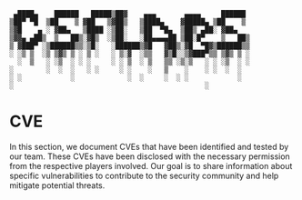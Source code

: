 ```text
 ▄████▄    ██████   █████▒██▓    ▄▄▄       ▄▄▄▄     ██████ 
▒██▀ ▀█  ▒██    ▒ ▓██   ▒▓██▒   ▒████▄    ▓█████▄ ▒██    ▒ 
▒▓█    ▄ ░ ▓██▄   ▒████ ░▒██░   ▒██  ▀█▄  ▒██▒ ▄██░ ▓██▄   
▒▓▓▄ ▄██▒  ▒   ██▒░▓█▒  ░▒██░   ░██▄▄▄▄██ ▒██░█▀    ▒   ██▒
▒ ▓███▀ ░▒██████▒▒░▒█░   ░██████▒▓█   ▓██▒░▓█  ▀█▓▒██████▒▒
░ ░▒ ▒  ░▒ ▒▓▒ ▒ ░ ▒ ░   ░ ▒░▓  ░▒▒   ▓▒█░░▒▓███▀▒▒ ▒▓▒ ▒ ░
  ░  ▒   ░ ░▒  ░ ░ ░     ░ ░ ▒  ░ ▒   ▒▒ ░▒░▒   ░ ░ ░▒  ░ ░
░        ░  ░  ░   ░ ░     ░ ░    ░   ▒    ░    ░ ░  ░  ░  
░ ░            ░             ░  ░     ░  ░ ░            ░  
░                                               ░          
```

# CVE
In this section, we document CVEs that have been identified and tested by our team. These CVEs have been disclosed with the necessary permission from the respective players involved. Our goal is to share information about specific vulnerabilities to contribute to the security community and help mitigate potential threats.
